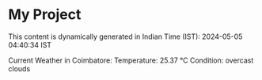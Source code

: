 # My Project

This content is dynamically generated in Indian Time (IST): 2024-05-05 04:40:34 IST


Current Weather in Coimbatore:
Temperature: 25.37 °C
Condition: overcast clouds
